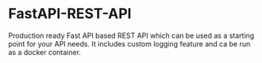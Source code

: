 # FastAPI-REST-API
Production ready Fast API based REST API which can be used as a starting point for your API needs. It includes custom logging feature and ca be run as a docker container.
